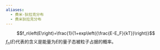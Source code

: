 ```yaml
---
aliases:
  - 费米-狄拉克分布
  - 费米狄拉克分布
---
```

$$f_n\left(E\right)=\frac{1}{1+exp\left({\frac{E-E_F}{kT}}\right)}$$
$f_n\left(E\right)$代表的含义是能量为$E$的量子态被粒子占据的概率。